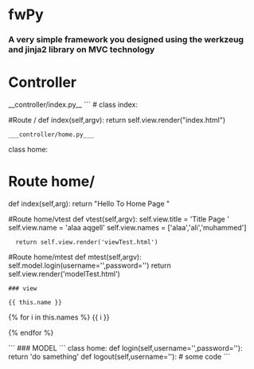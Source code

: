 # fwPy

### A very simple framework you designed using the werkzeug and jinja2 library on MVC technology

<h1> Controller </h1>
__controller/index.py__
```
# 
class index:
  
  #Route /
  def index(self,argv):
		return self.view.render("index.html")
 
```
___controller/home.py___
```

class home:
  
  # Route home/
  def index(self,arg):
      return "Hello To Home Page "

  #Route home/vtest
  def vtest(self,argv):
      self.view.title = 'Title Page '
      self.view.name  = 'alaa aqgell'
      self.view.names = ['alaa','ali','muhammed']
      
      return self.view.render('viewTest.html')

  #Route home/mtest
  def mtest(self,argv):
      self.model.login(username='',password='')
      return self.view.render('modelTest.html')

```
### view 
```
<!-- view/home.html -->
<html>
<head>
	<title> {{ this.title }} </title>
</head>
<body>

	{{ this.name }}
  
  {% for i in this.names %}
    {{ i }}
    
  {% endfor %}
</body>
</html>
```
### MODEL
```
class home:
    def login(self,username='',password=''):
        return 'do samething'
    def logout(self,username=''):
        # some code 
```
